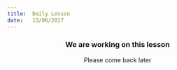 ```yaml
---
title:  Daily Lesson
date:   13/06/2017
---
```


### <center>We are working on this lesson</center>
<center>Please come back later</center>